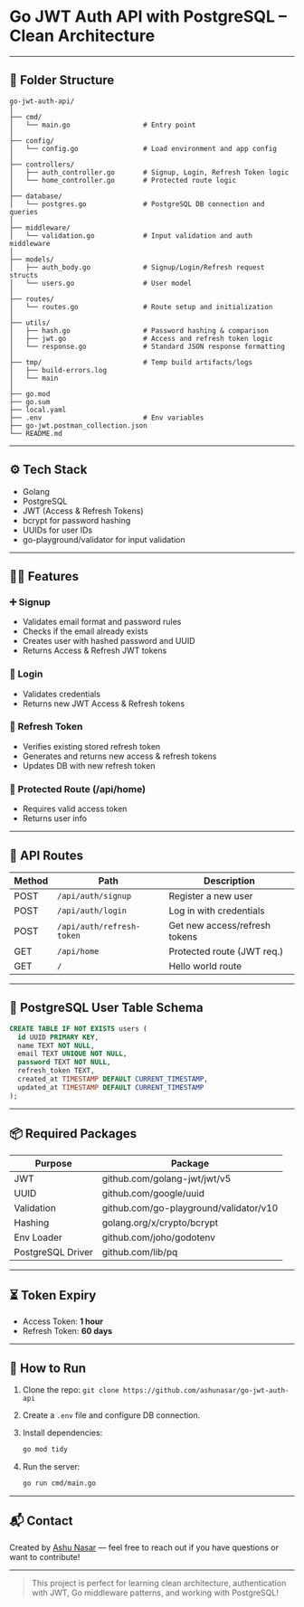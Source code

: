 # Go JWT Auth API with PostgreSQL – Clean Architecture

---

## 📁 Folder Structure

```
go-jwt-auth-api/
│
├── cmd/
│   └── main.go                  # Entry point
│
├── config/
│   └── config.go                # Load environment and app config
│
├── controllers/
│   ├── auth_controller.go       # Signup, Login, Refresh Token logic
│   └── home_controller.go       # Protected route logic
│
├── database/
│   └── postgres.go              # PostgreSQL DB connection and queries
│
├── middleware/
│   └── validation.go            # Input validation and auth middleware
│
├── models/
│   ├── auth_body.go             # Signup/Login/Refresh request structs
│   └── users.go                 # User model
│
├── routes/
│   └── routes.go                # Route setup and initialization
│
├── utils/
│   ├── hash.go                  # Password hashing & comparison
│   ├── jwt.go                   # Access and refresh token logic
│   └── response.go              # Standard JSON response formatting
│
├── tmp/                         # Temp build artifacts/logs
│   ├── build-errors.log
│   └── main
│
├── go.mod
├── go.sum
├── local.yaml
├── .env                         # Env variables
├── go-jwt.postman_collection.json
└── README.md
```

---

## ⚙️ Tech Stack

- Golang
- PostgreSQL
- JWT (Access & Refresh Tokens)
- bcrypt for password hashing
- UUIDs for user IDs
- go-playground/validator for input validation

---

## 🧑‍💻 Features

### ➕ Signup

- Validates email format and password rules
- Checks if the email already exists
- Creates user with hashed password and UUID
- Returns Access & Refresh JWT tokens

### 🔑 Login

- Validates credentials
- Returns new JWT Access & Refresh tokens

### 🔁 Refresh Token

- Verifies existing stored refresh token
- Generates and returns new access & refresh tokens
- Updates DB with new refresh token

### 🔐 Protected Route (/api/home)

- Requires valid access token
- Returns user info

---

## 🔄 API Routes

| Method | Path                      | Description                   |
| ------ | ------------------------- | ----------------------------- |
| POST   | `/api/auth/signup`        | Register a new user           |
| POST   | `/api/auth/login`         | Log in with credentials       |
| POST   | `/api/auth/refresh-token` | Get new access/refresh tokens |
| GET    | `/api/home`               | Protected route (JWT req.)    |
| GET    | `/`                       | Hello world route             |

---

## 🧹 PostgreSQL User Table Schema

```sql
CREATE TABLE IF NOT EXISTS users (
  id UUID PRIMARY KEY,
  name TEXT NOT NULL,
  email TEXT UNIQUE NOT NULL,
  password TEXT NOT NULL,
  refresh_token TEXT,
  created_at TIMESTAMP DEFAULT CURRENT_TIMESTAMP,
  updated_at TIMESTAMP DEFAULT CURRENT_TIMESTAMP
);
```

---

## 📦 Required Packages

| Purpose           | Package                                |
| ----------------- | -------------------------------------- |
| JWT               | github.com/golang-jwt/jwt/v5           |
| UUID              | github.com/google/uuid                 |
| Validation        | github.com/go-playground/validator/v10 |
| Hashing           | golang.org/x/crypto/bcrypt             |
| Env Loader        | github.com/joho/godotenv               |
| PostgreSQL Driver | github.com/lib/pq                      |

---

## ⏳ Token Expiry

- Access Token: **1 hour**
- Refresh Token: **60 days**

---

## 🚀 How to Run

1. Clone the repo:
   `git clone https://github.com/ashunasar/go-jwt-auth-api`

2. Create a `.env` file and configure DB connection.

3. Install dependencies:

   ```bash
   go mod tidy
   ```

4. Run the server:

   ```bash
   go run cmd/main.go
   ```

---

## 📬 Contact

Created by [Ashu Nasar](https://github.com/ashunasar) — feel free to reach out if you have questions or want to contribute!

---

> This project is perfect for learning clean architecture, authentication with JWT, Go middleware patterns, and working with PostgreSQL!
